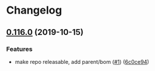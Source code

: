 # Changelog

## [0.116.0](https://www.github.com/googleapis/java-iot/compare/0.115.0...v0.116.0) (2019-10-15)


### Features

* make repo releasable, add parent/bom ([#1](https://www.github.com/googleapis/java-iot/issues/1)) ([6c0ce94](https://www.github.com/googleapis/java-iot/commit/6c0ce94db78bc9d7f310f677eedbcb0a5af6c576))
